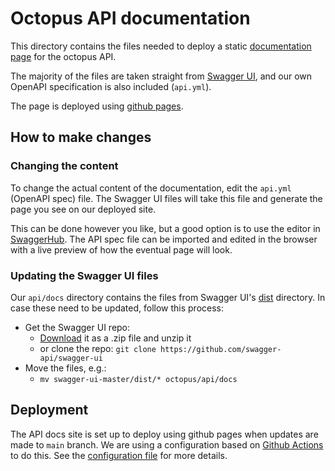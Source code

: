 # Octopus API documentation

This directory contains the files needed to deploy a static [documentation page](https://jiscsd.github.io/octopus/) for the octopus API.

The majority of the files are taken straight from [Swagger UI](https://swagger.io/tools/swagger-ui/), and our own OpenAPI specification is also included (`api.yml`).

The page is deployed using [github pages](https://pages.github.com/).

## How to make changes

### Changing the content

To change the actual content of the documentation, edit the `api.yml` (OpenAPI spec) file. The Swagger UI files will take this file and generate the page you see on our deployed site.

This can be done however you like, but a good option is to use the editor in [SwaggerHub](https://app.swaggerhub.com/). The API spec file can be imported and edited in the browser with a live preview of how the eventual page will look.

### Updating the Swagger UI files

Our `api/docs` directory contains the files from Swagger UI's [dist](https://github.com/swagger-api/swagger-ui/tree/master/dist) directory. In case these need to be updated, follow this process:

-   Get the Swagger UI repo:
    -   [Download](https://github.com/swagger-api/swagger-ui/archive/refs/heads/master.zip) it as a .zip file and unzip it
    -   or clone the repo: `git clone https://github.com/swagger-api/swagger-ui`
-   Move the files, e.g.:
    -   `mv swagger-ui-master/dist/* octopus/api/docs`

## Deployment

The API docs site is set up to deploy using github pages when updates are made to `main` branch. We are using a configuration based on [Github Actions](https://docs.github.com/en/actions) to do this. See the [configuration file](../../.github/workflows/deploy-api-docs.yml) for more details.
